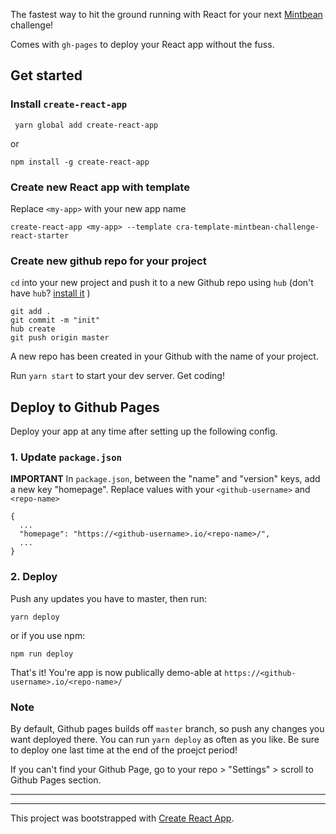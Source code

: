 The fastest way to hit the ground running with React for your next [Mintbean](https://www.mintbean.io/) challenge!

Comes with `gh-pages` to deploy your React app without the fuss. 

## Get started
### Install `create-react-app`
```
 yarn global add create-react-app
 ```
 or 
 ```
 npm install -g create-react-app
 ```

### Create new React app with template
Replace `<my-app>` with your new app name
```
create-react-app <my-app> --template cra-template-mintbean-challenge-react-starter
```

### Create new github repo for your project
`cd` into your new project and push it to a new Github repo using `hub` 
(don't have `hub`? [install it](https://github.com/github/hub#installation) )
```
git add .
git commit -m "init"
hub create
git push origin master
```
A new repo has been created in your Github with the name of your project. 

Run `yarn start` to start your dev server. Get coding! 

## Deploy to Github Pages 
Deploy your app at any time after setting up the following config. 

### 1. Update `package.json`
**IMPORTANT** In `package.json`, between the "name" and "version" keys, add a new key "homepage". Replace values with your `<github-username>` and `<repo-name>`
```
{ 
  ...
  "homepage": "https://<github-username>.io/<repo-name>/",
  ...
}
```

### 2. Deploy
Push any updates you have to master, then run: 
```
yarn deploy
```
or if you use npm:
```
npm run deploy
```

That's it! You're app is now publically demo-able at `https://<github-username>.io/<repo-name>/`

### Note
By default, Github pages builds off `master` branch, so push any changes you want deployed there. You can run `yarn deploy` as often as you like. Be sure to deploy one last time at the end of the proejct period! 

If you can't find your Github Page, go to your repo > "Settings" > scroll to Github Pages section. 

-----------------------------------------
-----------------------------------------
This project was bootstrapped with [Create React App](https://github.com/facebook/create-react-app).
